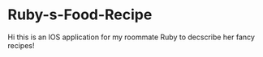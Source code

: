 # Ruby-s-Food-Recipe

Hi this is an IOS application for my roommate Ruby to decscribe her fancy recipes!
